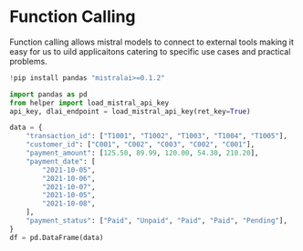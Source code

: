 # Function Calling
Function calling allows mistral models to connect to external tools making it easy for us to uild applicaitons catering to specific use cases and practical problems. 
```python
!pip install pandas "mistralai>=0.1.2"
```
```python
import pandas as pd
from helper import load_mistral_api_key
api_key, dlai_endpoint = load_mistral_api_key(ret_key=True)
```

```python
data = {
    "transaction_id": ["T1001", "T1002", "T1003", "T1004", "T1005"],
    "customer_id": ["C001", "C002", "C003", "C002", "C001"],
    "payment_amount": [125.50, 89.99, 120.00, 54.30, 210.20],
    "payment_date": [
        "2021-10-05",
        "2021-10-06",
        "2021-10-07",
        "2021-10-05",
        "2021-10-08",
    ],
    "payment_status": ["Paid", "Unpaid", "Paid", "Paid", "Pending"],
}
df = pd.DataFrame(data)
```
